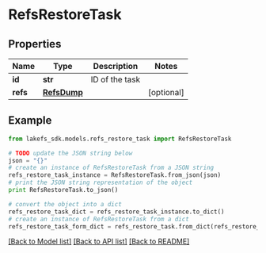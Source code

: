 # RefsRestoreTask


## Properties

Name | Type | Description | Notes
------------ | ------------- | ------------- | -------------
**id** | **str** | ID of the task | 
**refs** | [**RefsDump**](RefsDump.md) |  | [optional] 

## Example

```python
from lakefs_sdk.models.refs_restore_task import RefsRestoreTask

# TODO update the JSON string below
json = "{}"
# create an instance of RefsRestoreTask from a JSON string
refs_restore_task_instance = RefsRestoreTask.from_json(json)
# print the JSON string representation of the object
print RefsRestoreTask.to_json()

# convert the object into a dict
refs_restore_task_dict = refs_restore_task_instance.to_dict()
# create an instance of RefsRestoreTask from a dict
refs_restore_task_form_dict = refs_restore_task.from_dict(refs_restore_task_dict)
```
[[Back to Model list]](../README.md#documentation-for-models) [[Back to API list]](../README.md#documentation-for-api-endpoints) [[Back to README]](../README.md)


